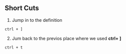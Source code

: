 ## Short Cuts
1. Jump in to the definition

```ctrl + ]```

2. Jum back to the previos place where we used **ctrl+ ]**

```ctrl + t```
